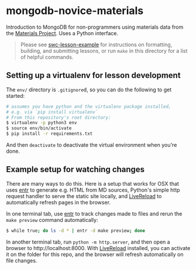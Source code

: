 # mongodb-novice-materials

Introduction to MongoDB for non-programmers using materials data from the [Materials Project](https://materialsproject.org). Uses a Python interface.

> Please see [swc-lesson-example](https://github.com/swcarpentry/lesson-example)
> for instructions on formatting, building, and submitting lessons,
> or run `make` in this directory for a list of helpful commands.

## Setting up a virtualenv for lesson development
The `env/` directory is `.gitignore`d, so you can do the following to get started:

```bash
# assumes you have python and the virtualenv package installed,
# e.g. via `pip install virtualenv`
# From this repository's root directory:
$ virtualenv -p python3 env
$ source env/bin/activate
$ pip install -r requirements.txt
```

And then `deactivate` to deactivate the virtual environment when you're done.

## Example setup for watching changes

There are many ways to do this. Here is a setup that works for OSX that uses
[entr](http://entrproject.org/) to generate e.g. HTML from MD sources, Python's
simple http request handler to serve the static site locally, and
[LiveReload](http://livereload.com/) to automatically refresh pages in the
browser.

In one terminal tab, use [entr](http://entrproject.org/) to track changes made
to files and rerun the `make preview` command automatically:

```bash
$ while true; do ls -d * | entr -d make preview; done
```

In another terminal tab, run `python -m http.server`, and then open a
browser to http://localhost:8000. With [LiveReload](http://livereload.com/)
installed, you can activate it on the folder for this repo, and the browser
will refresh automatically on file changes.

